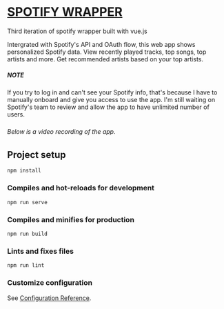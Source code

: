 # [SPOTIFY WRAPPER](https://spotify-wrapper.netlify.app/login.html)

Third iteration of spotify wrapper built with vue.js

Intergrated with Spotify's API and OAuth flow, this web app shows personalized Spotify data. View recently played tracks, top songs, top artists and more. Get recommended artists based on your top artists.

<h5>NOTE</h5>If you try to log in and can't see your Spotify info, that's because I have to manually onboard and give you access to use the app.
I'm still waiting on Spotify's team to review and allow the app to have unlimited number of users. 

<h5></h5>

<h6>Below is a video recording of the app.</h6>

## Project setup
```
npm install
```

### Compiles and hot-reloads for development
```
npm run serve
```

### Compiles and minifies for production
```
npm run build
```

### Lints and fixes files
```
npm run lint
```

### Customize configuration
See [Configuration Reference](https://cli.vuejs.org/config/).
